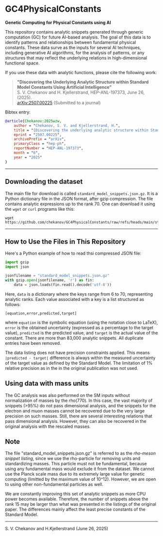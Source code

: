 # GC4PhysicalConstants

**Genetic Computing for Physical Constants using AI**

This repository contains analytic snippets generated through generic computation (GC) for future AI-based analysis. The goal of this data is to identify patterns and relationships between fundamental physical constants. These data surve as the inputs for several AI techniques, including generative AI algorithms, for the analysis of patterns, or any structures that may reflect the underlying relations in high-dimensional functional space.

If you use these data with analytic functions, please cite the following work:

> **"Discovering the Underlying Analytic Structure within Standard Model Constants Using Artificial Intelligence"**  
> S. V. Chekanov and H. Kjellerstrand, HEP-ANL-197373, June 26, (2025).  
> [arXiv:2507.00225](https://arxiv.org/abs/2507.00225) (Submitted to a journal)

Bibtex entry:
```bibtex
@article{Chekanov:2025wzw,
    author = "Chekanov, S. V. and Kjellerstrand, H.",
    title = "{Discovering the underlying analytic structure within Standard Model constants using artificial intelligence}",
    eprint = "2507.00225",
    archivePrefix = "arXiv",
    primaryClass = "hep-ph",
    reportNumber = "HEP-ANL-197373",
    month = "6",
    year = "2025"
}
```

---

## Downloading the dataset

The main file for download is called ```standard_model_snippets.json.gz```. It is a Python dictionary file in the JSON format, after gzip compression. 
The file contains analytic expressions up to the rank 70. One can download it using  the ```wget``` or ```curl``` programs like this:

```
wget https://github.com/chekanov/GC4PhysicalConstants/raw/refs/heads/main/standard_model_snippets.json.gz
```

---

## How to Use the Files in This Repository

Here's a Python example of how to read thsi compressed JSON file:

```python
import gzip
import json

jsonfilename = "standard_model_snippets.json.gz"
with gzip.open(jsonfilename, 'r') as fin:
    data = json.loads(fin.read().decode('utf-8'))
```
Here, ```data``` is a dictionary where the keys range from 6 to 70, representing analytic ranks. Each value associated with a key is a list structured as follows:

```
[equation,error,predicted,target]
```
where ```equation``` is the symbolic equation (using the notation close to LaTeX), ```error``` is the obtained uncertainty (expressed as a percentage to the target value), ```predicted``` is the predicted value, and 
```target``` is the actual value of the constant.  There are more than 83,000 analytic snippets. All duplicate entries have been removed. 

The data listing does not have precision constraints applied. This means  ```|predicted - target|``` difference is always within the measured uncertainty of the target value as defined by the Standard Model. The limitation of  1% relative precision as in the in the original publication was not used.

## Using data with mass units

The GC analysis was also performed on the SM inputs without normalization of masses by the rho(770). In this case, the vast majority of snippets (>95%) do not pass dimensional analysis, and the snippets for the electron and muon masses cannot be recovered due to the very large precision on such masses. Still, there are several interesting relations that pass dimensional analysis. However, they can also be recovered in the original analysis with the rescaled masses.


## Note

The file "standard_model_snippets.json.gz" is referred to as the *rho-meson snippet listing*, since we use the rho-particle for removing units and standardizing masses. This particle must not be fundamental, because using any fundamental mass would exclude it from the dataset. We cannot use the Planck scale mass due to its extremely large value for genetic computing (limitted by the maximum value of 10^12). However, we are open to using other non-fundamental particles as well.

We are constantly improving this set of analytic snippets as more CPU power becomes available. Therefore, the number of snippets above the rank 15 may be larger than what was presented in the listings of the original paper. The differences mainly affect the least precise constants of the Standard Model.



---

S. V. Chekanov and H.Kjellerstrand (June 26, 2025)

